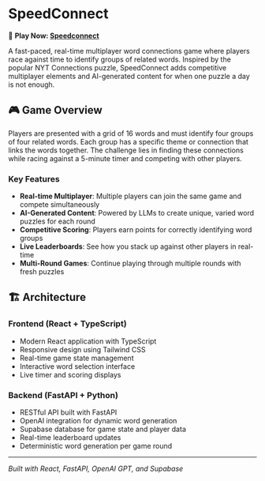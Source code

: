 # SpeedConnect

🔗 **Play Now: [Speedconnect](https://bespoke-cassata-33f4bc.netlify.app)**

A fast-paced, real-time multiplayer word connections game where players race against time to identify groups of related words. Inspired by the popular NYT Connections puzzle, SpeedConnect adds competitive multiplayer elements and AI-generated content for when one puzzle a day is not enough.

## 🎮 Game Overview

Players are presented with a grid of 16 words and must identify four groups of four related words. Each group has a specific theme or connection that links the words together. The challenge lies in finding these connections while racing against a 5-minute timer and competing with other players.

### Key Features

- **Real-time Multiplayer**: Multiple players can join the same game and compete simultaneously
- **AI-Generated Content**: Powered by LLMs to create unique, varied word puzzles for each round
- **Competitive Scoring**: Players earn points for correctly identifying word groups
- **Live Leaderboards**: See how you stack up against other players in real-time
- **Multi-Round Games**: Continue playing through multiple rounds with fresh puzzles

## 🏗️ Architecture

### Frontend (React + TypeScript)
- Modern React application with TypeScript
- Responsive design using Tailwind CSS
- Real-time game state management
- Interactive word selection interface
- Live timer and scoring displays

### Backend (FastAPI + Python)
- RESTful API built with FastAPI
- OpenAI integration for dynamic word generation
- Supabase database for game state and player data
- Real-time leaderboard updates
- Deterministic word generation per game round


---

*Built with React, FastAPI, OpenAI GPT, and Supabase*